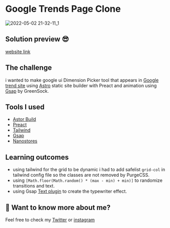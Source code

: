 # Google Trends Page Clone

![2022-05-02 21-32-11_1](https://user-images.githubusercontent.com/89075199/166312343-5077d233-3d98-4e31-81ea-426b80c63fe2.gif)

## Solution preview 😎

[website link](https://google-trend-clone.vercel.app)

## The challenge

i wanted to make google ui Dimension Picker tool that appears in [Google trend site](https://trends.google.com/trends/hottrends/visualize?nrow=5&ncol=5&pn=p1) using [Astro](https://astro.build/) static site builder with Preact and animation using [Gsap](https://greensock.com/) by GreenSock.

## Tools I used

- [Astor Build](https://github.com/snowpackjs/astro)
- [Preact](https://preactjs.com/)
- [Tailwind](https://github.com/tailwindlabs/tailwindcss)
- [Gsap](https://greensock.com/)
- [Nanostores](https://github.com/nanostores/nanostores)

## Learning outcomes

- using tailwind for the grid to be dynamic i had to add safelist `grid-col` in tailwind config file so the classes are not removed by PurgeCSS.
- using `[Math.floor(Math.random() * (max - min) + min)]` to randomize transitions and text.
- using Gsap [Text plugin](https://greensock.com/docs/v3/Plugins/TextPlugin) to create the typewriter effect.

## 👀 Want to know more about me?

Feel free to check my [Twitter](https://twitter.com/mouktarart) or [instagram](https://www.instagram.com/mouktarart/)
